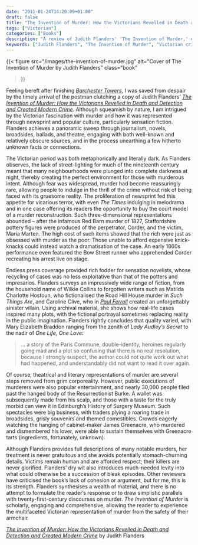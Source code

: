 ```yaml
---
date: "2011-01-24T14:20:09+01:00"
draft: false
title: "The Invention of Murder: How the Victorians Revelled in Death and Detection and Created Modern Crime by Judith Flanders"
tags: ["Victorian"]
categories: ["Books"]
description: "A review of Judith Flanders' 'The Invention of Murder,' exploring how Victorians transformed crime into entertainment through newspapers, novels, and public spectacles. Discover the cultural obsession with murder that created modern crime fiction and popular culture."
keywords: ["Judith Flanders", "The Invention of Murder", "Victorian crime", "sensation fiction", "Victorian culture", "crime fiction", "Victorian newspapers", "cultural history"]
---
```


{{< figure
  src="/images/the-invention-of-murder.jpg"
  alt="Cover of The Invention of Murder by Judith Flanders"
  class="book"
>}}

Feeling bereft after finishing [_Barchester Towers_](/posts/barchester-towers/), I was saved from despair by the timely arrival of the postman clutching a copy of Judith Flanders’ [_The Invention of Murder: How the Victorians Revelled in Death and Detection and Created Modern Crime_](https://uk.bookshop.org/a/2760/9780007248896). Although squeamish by nature, I am intrigued by the Victorian fascination with murder and how it was represented through newsprint and popular culture, particularly sensation fiction. Flanders achieves a panoramic sweep through journalism, novels, broadsides, ballads, and theatre, engaging with both well-known and relatively obscure sources, and in the process unearthing a few hitherto unknown facts or connections.

The Victorian period was both metaphorically and literally dark. As Flanders observes, the lack of street-lighting for much of the nineteenth century meant that many neighbourhoods were plunged into complete darkness at night, thereby creating the perfect environment for those with murderous intent. Although fear was widespread, murder had become reassuringly rare, allowing people to indulge in the thrill of the crime without risk of being faced with its gruesome reality. The proliferation of newsprint fed this appetite for vicarious terror, with even _The Times_ indulging in melodrama and in one case offering its readers the opportunity to buy the court model of a murder reconstruction. Such three-dimensional representations abounded – after the infamous Red Barn murder of 1827, Staffordshire pottery figures were produced of the perpetrator, Corder, and the victim, Maria Marten. The high cost of such items showed that the rich were just as obsessed with murder as the poor. Those unable to afford expensive knick-knacks could instead watch a dramatisation of the case. An early 1860s performance even featured the Bow Street runner who apprehended Corder recreating his arrest live on stage.

Endless press coverage provided rich fodder for sensation novelists, whose recycling of cases was no less exploitative than that of the potters and impresarios. Flanders surveys an impressively wide range of fiction, from the household name of Wilkie Collins to forgotten writers such as Matilda Charlotte Hostoun, who fictionalised the Road Hill House murder in _Such Things Are_, and Caroline Clive, who in [_Paul Ferroll_](/posts/paul-ferroll/) created an unforgettably sinister villain. Using archival material, she shows how real-life cases inspired many plots, with the fictional portrayal sometimes replacing reality in the public imagination. Flanders rightly concludes that quality varied, with Mary Elizabeth Braddon ranging from the zenith of _Lady Audley’s Secret_ to the nadir of _One Life, One Love_:

>… a story of the Paris Commune, double-identity, heroines regularly going mad and a plot so confusing that there is no real resolution, because I strongly suspect, the author could not quite work out what had happened, and understandably did not want to read it over again.

Of course, theatrical and literary representations of murder are several steps removed from grim corporeality. However, public executions of murderers were also popular entertainment, and nearly 30,000 people filed past the hanged body of the Resurrectionist Burke. A wallet was subsequently made from his scalp, and those with a taste for the truly morbid can view it in Edinburgh’s History of Surgery Museum. Such spectacles were big business, with traders plying a roaring trade in broadsides, grisly souvenirs and themed comestibles. Crowds eagerly watching the hanging of cabinet-maker James Greenacre, who murdered and dismembered his lover, were able to sustain themselves with Greenacre tarts (ingredients, fortunately, unknown).

Although Flanders provides full descriptions of many notable murders, her treatment is never gratuitous and she avoids potentially stomach-churning details. Victims remain human and are afforded respect; their killers are never glorified. Flanders’ dry wit also introduces much-needed levity into what could otherwise be a succession of bleak episodes. Other reviewers have criticised the book’s lack of cohesion or argument, but for me, this is its strength. Flanders synthesises a wealth of material, and there is no attempt to formulate the reader’s response or to draw simplistic parallels with twenty-first-century discourses on murder. _The Invention of Murder_ is scholarly, engaging and comprehensive, allowing the reader to experience the multifaceted Victorian representation of murder from the safety of their armchair.

[_The Invention of Murder: How the Victorians Revelled in Death and Detection and Created Modern Crime_](https://uk.bookshop.org/a/2760/9780007248896) by Judith Flanders